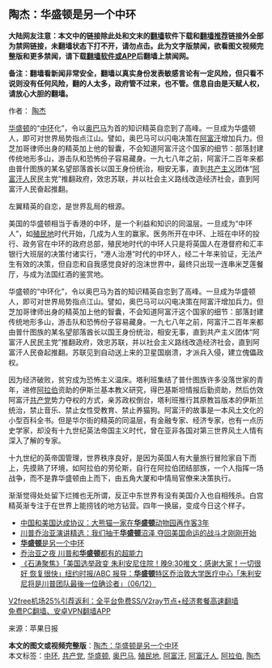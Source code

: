  <h2>陶杰：华盛顿是另一个中环</h2> <p class="notice"><b>大陆网友注意：本文中的链接除此处和文末的<a href="https://github.com/bannedbook/fanqiang" >翻墙</a>软件下载和<a href="https://github.com/killgcd/justmysocks/blob/master/README.md">翻墙推荐</a>链接外全部为禁网链接，未翻墙状态下打不开，请勿点击。此为文字版禁闻，欲看图文视频完整版和更多禁闻，请下载<a href="https://github.com/bannedbook/fanqiang">翻墙软件或APP</a>后翻墙上禁闻网。</p><p>备注：翻墙看新闻非常安全，翻墙以真实身份发表敏感言论有一定风险，但只看不说则没有任何风险，翻的人太多，政府管不过来，也不管。信息自由是天赋人权，请放心大胆的翻墙。</b></p>  <div class="entry"> <p>作者： <a href="https://www.bannedbook.org/bnews/tag/%e9%99%b6%e6%9d%b0/" class="st_tag internal_tag" rel="tag" title="标签 陶杰 下的日志">陶杰</a></p> <p id="summary"><a href="https://www.bannedbook.org/bnews/tag/%e5%8d%8e%e7%9b%9b%e9%a1%bf/" class="st_tag internal_tag" rel="tag" title="标签 华盛顿 下的日志">华盛顿</a>的“<a href="https://www.bannedbook.org/bnews/tag/%E4%B8%AD%E7%8E%AF/" class="st_tag internal_tag" rel="tag" title="标签 中环 下的日志">中环</a>化”，令以<a href="https://www.bannedbook.org/bnews/tag/%e5%a5%a5%e5%b7%b4%e9%a9%ac/" class="st_tag internal_tag" rel="tag" title="标签 奥巴马 下的日志">奥巴马</a>为首的知识精英自恋到了高峰。一旦成为华盛顿人，即可对世界局势指点江山。譬如，奥巴马可以闪电决策在<a href="https://www.bannedbook.org/bnews/tag/%e9%98%bf%e5%af%8c%e6%b1%97/" class="st_tag internal_tag" rel="tag" title="标签 阿富汗 下的日志">阿富汗</a>增加兵力。但芝加哥律师出身的精英加上他的智囊，不会知道阿富汗这个国家的细节：部落封建传统地形多山，游击队和恐怖份子容易藏身。一九七八年之前，阿富汗二百年来都由普什图族的某名望部落酋长以国王身份统治，相安无事，直到<span class='wp_keywordlink'><a href="https://www.bannedbook.org/forum2/topic6177.html" title="《共产主义的终极目的》" target="_blank">共产主义</a></span>团体“<a href="https://www.bannedbook.org/bnews/tag/%e9%98%bf%e5%af%8c%e6%b1%97%e4%ba%ba/" class="st_tag internal_tag" rel="tag" title="标签 阿富汗人 下的日志">阿富汗人</a>民民主党”推翻政府，效忠苏联，并以社会主义路线改造经济社会，直到阿富汗人民奋起推翻。</p> <p id="conimg">左翼精英的自恋，是世界乱局的根源。</p>  <p>美国的华盛顿相当于香港的中环，是一个利益和知识的同温层。一旦成为“中环人”，如<a href="https://www.bannedbook.org/bnews/tag/%E6%AE%96%E6%B0%91%E5%9C%B0/" class="st_tag internal_tag" rel="tag" title="标签 殖民地 下的日志">殖民地</a>时代开始，几成为人生的赢家。医务所开在中环、上班在中环的投行、政务官在中环的政府总部，殖民地时代的中环人只是将英国人在港督府和汇丰银行大班层的决策付诸实行，“港人治港”时代的中环人，经二十年来验证，无法产生有效的决策，但自恋和自我感觉良好的泡沫世界中，最终只出现一连串米芝莲餐厅，与成为法国红酒的鉴赏地。</p> <p>华盛顿的“中环化”，令以奥巴马为首的知识精英自恋到了高峰。一旦成为华盛顿人，即可对世界局势指点江山。譬如，奥巴马可以闪电决策在阿富汗增加兵力。但芝加哥律师出身的精英加上他的智囊，不会知道阿富汗这个国家的细节：部落封建传统地形多山，游击队和恐怖份子容易藏身。一九七八年之前，阿富汗二百年来都由普什图族的某名望部落酋长以国王身份统治，相安无事，直到共产主义团体“阿富汗人民民主党”推翻政府，效忠苏联，并以社会主义路线改造经济社会，直到阿富汗人民奋起推翻。苏联见到自动送上来的卫星国崩溃，才派兵入侵，建立傀儡政权。</p> <p>因为经济破败，贫穷成为恐怖主义温床。塔利班集结了普什图族许多没落世家的青年，进修<a href="https://www.bannedbook.org/bnews/tag/%e9%98%bf%e6%8b%89%e4%bc%af/" class="st_tag internal_tag" rel="tag" title="标签 阿拉伯 下的日志">阿拉伯</a>资助的伊斯兰基本教义研究，得巴基斯坦情报后勤资助，然后仿效阿富汗<a href="https://www.bannedbook.org/bnews/tag/%e5%85%b1%e4%ba%a7%e5%85%9a/" class="st_tag internal_tag" rel="tag" title="标签 共产党 下的日志">共产党</a>势力夺权的方式，亲苏政权倒台，塔利班推行其原教旨版本的伊斯兰统治，禁止音乐、禁止女性受教育、禁止养猫狗。阿富汗的故事是一本风土文化的小型百科全书。但是华尔街的精英的同温层，有金融专家、经济专家，也有一点历史学家，却没有十九世纪英法帝国主义时代，曾在亚非各国对第三世界风土人情有深入了解的专家。</p>  <p>十九世纪的英帝国管理，世界秩序良好，是因为英国人有大量旅行冒险家自下而上，先摸熟了环境，如阿拉伯的劳伦斯，自行在阿拉伯团结部族，一个人指挥一场战争，而不是靠华盛顿由上而下，由五角大厦和中情局官僚来决策执行。</p> <p>渐渐觉得处处留下烂摊也无所谓，反正中东世界有没有美国介入也自相残杀。白宫精英渐专注于在世界上能捞钱的地方钻营。四年一换届，变成今日这个样子。</p> <ul class='op-related-articles' title='相关阅读'> <li><a href='https://www.bannedbook.org/bnews/worldnews/usa/20201208/1443833.html' target='_blank'>中国和美国达成协议：大熊猫一家在<b>华盛顿</b>动物园再作客3年</a></li> <li><a href='https://www.bannedbook.org/bnews/bannedvideo/20201208/1443760.html' target='_blank'>川普乔治亚演讲精选：我们抽干<b>华盛顿</b>沼泽 夺回美国命运的战斗才刚刚开始</a></li> <li><a href='https://www.bannedbook.org/bnews/ssgc/20201207/1443725.html' target='_blank'><b>华盛顿</b>是另一个中环</a></li> <li><a href='https://www.bannedbook.org/bnews/comments/20201207/1443515.html' target='_blank'>乔治亚之夜 川普和<b>华盛顿</b>都有的超能力</a></li> <li><a href='https://www.bannedbook.org/bnews/bannedvideo/20201207/1443479.html' target='_blank'>《石涛聚焦》「美国选举政变 朱利安尼住院！晚9:30推文：感谢大家！一切很好 恢复很快」纽约时报/ABC 报导：<b>华盛顿</b>特区乔治敦大学医疗中心「朱利安尼将是川普团队最後一位确诊者」（06/12）</a></li> </ul> <p class="texttj"> <a href="https://www.bannedbook.org/forum23/topic22702.html" target="_blank">V2free机场25%引荐返利：全平台免费SS/V2ray节点+经济套餐高速翻墙</a><br/> <a href="https://github.com/bannedbook/fanqiang/wiki/%E7%A6%81%E9%97%BB%E7%BD%91%E5%AE%89%E5%8D%93%E7%BF%BB%E5%A2%99%E6%96%B0%E9%97%BBAPP" target="_blank">免费PC翻墙、安卓VPN翻墙APP</a></p><p> 来源：苹果日报 </p> <a name='sharetosocial'></a>       <div><b>本文的图文或视频完整版</b>：<a href='https://www.bannedbook.org/bnews/comments/20201208/1443969.html'>陶杰：华盛顿是另一个中环</a></div>  </div><!--END ENTRY--> <div class="postfooter"> <div>本文标签：<a href="https://www.bannedbook.org/bnews/tag/%E4%B8%AD%E7%8E%AF/" rel="tag">中环</a>, <a href="https://www.bannedbook.org/bnews/tag/%e5%85%b1%e4%ba%a7%e5%85%9a/" rel="tag">共产党</a>, <a href="https://www.bannedbook.org/bnews/tag/%e5%8d%8e%e7%9b%9b%e9%a1%bf/" rel="tag">华盛顿</a>, <a href="https://www.bannedbook.org/bnews/tag/%e5%a5%a5%e5%b7%b4%e9%a9%ac/" rel="tag">奥巴马</a>, <a href="https://www.bannedbook.org/bnews/tag/%E6%AE%96%E6%B0%91%E5%9C%B0/" rel="tag">殖民地</a>, <a href="https://www.bannedbook.org/bnews/tag/%e9%98%bf%e5%af%8c%e6%b1%97/" rel="tag">阿富汗</a>, <a href="https://www.bannedbook.org/bnews/tag/%e9%98%bf%e5%af%8c%e6%b1%97%e4%ba%ba/" rel="tag">阿富汗人</a>, <a href="https://www.bannedbook.org/bnews/tag/%e9%98%bf%e6%8b%89%e4%bc%af/" rel="tag">阿拉伯</a>, <a href="https://www.bannedbook.org/bnews/tag/%e9%99%b6%e6%9d%b0/" rel="tag">陶杰</a></div>  </div><!--END POSTFOOTER--> 